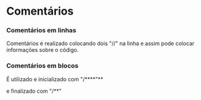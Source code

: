 # Comentários

### Comentários em linhas

Comentários é realizado colocando dois "//" na linha e assim pode colocar informações sobre o código.

### Comentários em blocos

É utilizado e inicializado com "/****"**

e finalizado com 
"/**"
